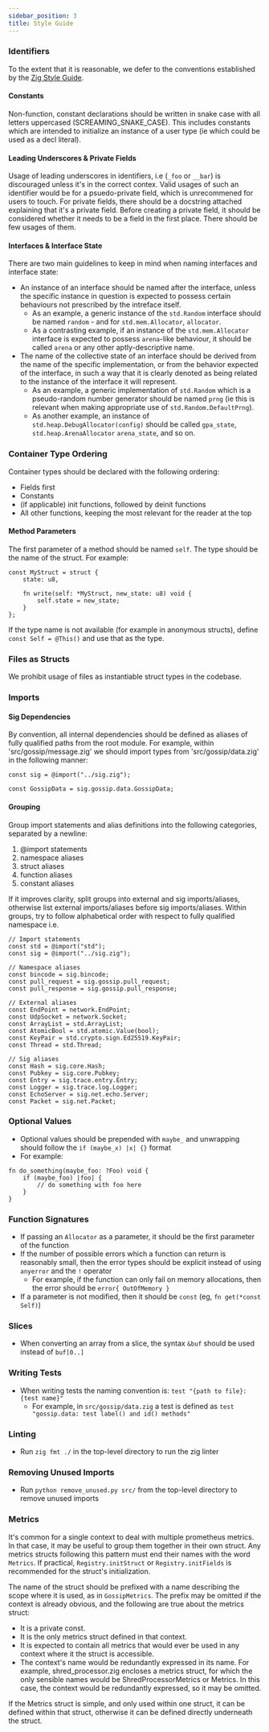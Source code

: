 ```yaml
---
sidebar_position: 3
title: Style Guide
---
```


### Identifiers

To the extent that it is reasonable, we defer to the conventions established by the [Zig Style Guide](https://ziglang.org/documentation/master/#Style-Guide).

#### Constants

Non-function, constant declarations should be written in snake case with all letters uppercased (SCREAMING_SNAKE_CASE).
This includes constants which are intended to initialize an instance of a user type (ie which could be used as a decl literal).

#### Leading Underscores & Private Fields

Usage of leading underscores in identifiers, i.e (`_foo` or `__bar`) is discouraged unless it's in the correct contex.
Valid usages of such an identifier would be for a psuedo-private field, which is unrecommened for users to touch.
For private fields, there should be a docstring attached explaining that it's a private field. Before creating a private
field, it should be considered whether it needs to be a field in the first place. There should be few usages of them.

#### Interfaces & Interface State

There are two main guidelines to keep in mind when naming interfaces and interface state:
- An instance of an interface should be named after the interface, unless the specific instance in question is expected to possess certain behaviours not prescribed by the intreface itself.
  - As an example, a generic instance of the `std.Random` interface should be named `random` - and for `std.mem.Allocator`, `allocator`.
  - As a contrasting example, if an instance of the `std.mem.Allocator` interface is expected to possess `arena`-like behaviour, it should be called `arena` or any other aptly-descriptive name.
- The name of the collective state of an interface should be derived from the name of the specific implementation, or from the behavior expected of the interface, in such a way that it is clearly
  denoted as being related to the instance of the interface it will represent.
  - As an example, a generic implementation of `std.Random` which is a pseudo-random number generator should be named `prng` (ie this is relevant when making appropriate use of `std.Random.DefaultPrng`).
  - As another example, an instance of `std.heap.DebugAllocator(config)` should be called `gpa_state`, `std.heap.ArenaAllocator` `arena_state`, and so on.

### Container Type Ordering

Container types should be declared with the following ordering:

- Fields first
- Constants
- (if applicable) init functions, followed by deinit functions
- All other functions, keeping the most relevant for the reader at the top

#### Method Parameters

The first parameter of a method should be named `self`. The type should be the name of the struct.
For example:

```zig
const MyStruct = struct {
    state: u8,

    fn write(self: *MyStruct, new_state: u8) void {
        self.state = new_state;
    }
};
```

If the type name is not available (for example in anonymous structs), define `const Self = @This()`
and use that as the type.

### Files as Structs

We prohibit usage of files as instantiable struct types in the codebase.

### Imports

#### Sig Dependencies

By convention, all internal dependencies should be defined as aliases of fully qualified paths from the root module.
For example, within 'src/gossip/message.zig' we should import types from 'src/gossip/data.zig' in the following manner:
```zig
const sig = @import("../sig.zig");

const GossipData = sig.gossip.data.GossipData;
```

#### Grouping

Group import statements and alias definitions into the following categories, separated by a newline:

1. @import statements
2. namespace aliases
3. struct aliases
4. function aliases
5. constant aliases

If it improves clarity, split groups into external and sig imports/aliases, otherwise list external imports/aliases before sig imports/aliases.
Within groups, try to follow alphabetical order with respect to fully qualified namespace i.e.
```zig
// Import statements
const std = @import("std");
const sig = @import("../sig.zig");

// Namespace aliases
const bincode = sig.bincode;
const pull_request = sig.gossip.pull_request;
const pull_response = sig.gossip.pull_response;

// External aliases
const EndPoint = network.EndPoint;
const UdpSocket = network.Socket;
const ArrayList = std.ArrayList;
const AtomicBool = std.atomic.Value(bool);
const KeyPair = std.crypto.sign.Ed25519.KeyPair;
const Thread = std.Thread;

// Sig aliases
const Hash = sig.core.Hash;
const Pubkey = sig.core.Pubkey;
const Entry = sig.trace.entry.Entry;
const Logger = sig.trace.log.Logger;
const EchoServer = sig.net.echo.Server;
const Packet = sig.net.Packet;
```

### Optional Values

- Optional values should be prepended with `maybe_` and unwrapping should follow the `if (maybe_x) |x| {}` format
- For example:

```zig
fn do_something(maybe_foo: ?Foo) void {
    if (maybe_foo) |foo| {
        // do something with foo here
    }
}
```

### Function Signatures

- If passing an `Allocator` as a parameter, it should be the first parameter of the function
- If the number of possible errors which a function can return is reasonably small, then the error types should be
explicit instead of using `anyerror` and the `!` operator
    - For example, if the function can only fail on memory allocations, then the error should be `error{ OutOfMemory }`
- If a parameter is not modified, then it should be `const` (eg, `fn get(*const Self)`)

### Slices

- When converting an array from a slice, the syntax `&buf` should be used instead of `buf[0..]`

### Writing Tests

- When writing tests the naming convention is: `test "{path to file}: {test name}"`
  - For example, in `src/gossip/data.zig` a test is defined as `test "gossip.data: test label() and id() methods"`

### Linting

- Run `zig fmt ./` in the top-level directory to run the zig linter

### Removing Unused Imports

- Run `python remove_unused.py src/` from the top-level directory to remove unused imports

### Metrics

It's common for a single context to deal with multiple prometheus metrics. In that case, it may be useful to group them together in their own struct. Any metrics structs following this pattern must end their names with the word `Metrics`. If practical, `Registry.initStruct` or `Registry.initFields` is recommended for the struct's initialization.

The name of the struct should be prefixed with a name describing the scope where it is used, as in `GossipMetrics`. The prefix may be omitted if the context is already obvious, and the following are true about the metrics struct:
- It is a private const.
- It is the only metrics struct defined in that context.
- It is expected to contain all metrics that would ever be used in any context where it the struct is accessible.
- The context's name would be redundantly expressed in its name. For example, shred_processor.zig encloses a metrics struct, for which the only sensible names would be ShredProcessorMetrics or Metrics. In this case, the context would be redundantly expressed, so it may be omitted.

If the Metrics struct is simple, and only used within one struct, it can be defined within that struct, otherwise it can be defined directly underneath the struct.
